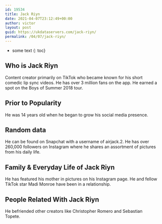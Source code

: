 ```yaml
---
id: 19534
title: Jack Riyn
date: 2021-04-07T23:12:49+00:00
author: victor
layout: post
guid: https://ukdataservers.com/jack-riyn/
permalink: /04/07/jack-riyn/
---
```


* some text
{: toc}


## Who is Jack Riyn



Content creator primarily on TikTok who became known for his short comedic lip sync videos. He has over 3 million fans on the app. He earned a spot on the Boys of Summer 2018 tour. 

                
                
                
## Prior to Popularity



He was 14 years old when he began to grow his social media presence.

                
                
                
## Random data



He can be found on Snapchat with a username of airjack.2. He has over 260,000 followers on Instagram where he shares an assortment of pictures from his daily life. 

                
                
                
## Family & Everyday Life of Jack Riyn



He has featured his mother in pictures on his Instagram page. He and fellow TikTok star Madi Monroe have been in a relationship.

                
                
                
## People Related With Jack Riyn



He befriended other creators like Christopher Romero and Sebastian Topete.

                
              
            
          
          
          